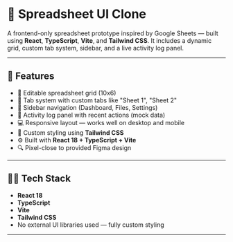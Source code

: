 # 🧮 Spreadsheet UI Clone

A frontend-only spreadsheet prototype inspired by Google Sheets — built using **React**, **TypeScript**, **Vite**, and **Tailwind CSS**. It includes a dynamic grid, custom tab system, sidebar, and a live activity log panel.

---

## 🚀 Features

- 📄 Editable spreadsheet grid (10x6)
- 🔁 Tab system with custom tabs like "Sheet 1", "Sheet 2"
- 🧭 Sidebar navigation (Dashboard, Files, Settings)
- 📑 Activity log panel with recent actions (mock data)
- 💻 Responsive layout — works well on desktop and mobile
- 🎨 Custom styling using **Tailwind CSS**
- ⚙️ Built with **React 18 + TypeScript + Vite**
- 🔍 Pixel-close to provided Figma design

---

## 🧑‍💻 Tech Stack

- **React 18**
- **TypeScript**
- **Vite**
- **Tailwind CSS**
- No external UI libraries used — fully custom styling

---
